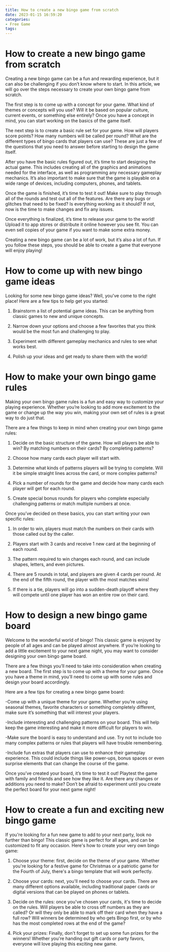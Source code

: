 ```yaml
---
title: How to create a new bingo game from scratch 
date: 2023-01-15 16:59:20
categories:
- Free Game
tags:
---
```



#  How to create a new bingo game from scratch 

Creating a new bingo game can be a fun and rewarding experience, but it can also be challenging if you don’t know where to start. In this article, we will go over the steps necessary to create your own bingo game from scratch.

The first step is to come up with a concept for your game. What kind of themes or concepts will you use? Will it be based on popular culture, current events, or something else entirely? Once you have a concept in mind, you can start working on the basics of the game itself.

The next step is to create a basic rule set for your game. How will players score points? How many numbers will be called per round? What are the different types of bingo cards that players can use? These are just a few of the questions that you need to answer before starting to design the game itself.

After you have the basic rules figured out, it’s time to start designing the actual game. This includes creating all of the graphics and animations needed for the interface, as well as programming any necessary gameplay mechanics. It’s also important to make sure that the game is playable on a wide range of devices, including computers, phones, and tablets.

Once the game is finished, it’s time to test it out! Make sure to play through all of the rounds and test out all of the features. Are there any bugs or glitches that need to be fixed? Is everything working as it should? If not, now is the time to make changes and fix any issues.

Once everything is finalized, it’s time to release your game to the world! Upload it to app stores or distribute it online however you see fit. You can even sell copies of your game if you want to make some extra money.

Creating a new bingo game can be a lot of work, but it’s also a lot of fun. If you follow these steps, you should be able to create a game that everyone will enjoy playing!

#  How to come up with new bingo game ideas 

Looking for some new bingo game ideas? Well, you've come to the right place! Here are a few tips to help get you started:

1. Brainstorm a list of potential game ideas. This can be anything from classic games to new and unique concepts.

2. Narrow down your options and choose a few favorites that you think would be the most fun and challenging to play.

3. Experiment with different gameplay mechanics and rules to see what works best.

4. Polish up your ideas and get ready to share them with the world!

#  How to make your own bingo game rules 

Making your own bingo game rules is a fun and easy way to customize your playing experience. Whether you’re looking to add more excitement to the game or change up the way you win, making your own set of rules is a great way to do just that.

There are a few things to keep in mind when creating your own bingo game rules:

1. Decide on the basic structure of the game. How will players be able to win? By matching numbers on their cards? By completing patterns?

2. Choose how many cards each player will start with.

3. Determine what kinds of patterns players will be trying to complete. Will it be simple straight lines across the card, or more complex patterns?

4. Pick a number of rounds for the game and decide how many cards each player will get for each round.

5. Create special bonus rounds for players who complete especially challenging patterns or match multiple numbers at once.

Once you’ve decided on these basics, you can start writing your own specific rules: 

1. In order to win, players must match the numbers on their cards with those called out by the caller.

2. Players start with 3 cards and receive 1 new card at the beginning of each round.

3. The pattern required to win changes each round, and can include shapes, letters, and even pictures.

4. There are 5 rounds in total, and players are given 4 cards per round. 
At the end of the fifth round, the player with the most matches wins! 

5. If there is a tie, players will go into a sudden-death playoff where they will compete until one player has won an entire row on their card.

#  How to design a new bingo game board 

Welcome to the wonderful world of bingo! This classic game is enjoyed by people of all ages and can be played almost anywhere. If you’re looking to add a little excitement to your next game night, you may want to consider designing your own bingo game board.

There are a few things you’ll need to take into consideration when creating a new board. The first step is to come up with a theme for your game. Once you have a theme in mind, you’ll need to come up with some rules and design your board accordingly.

Here are a few tips for creating a new bingo game board:

-Come up with a unique theme for your game. Whether you’re using seasonal themes, favorite characters or something completely different, make sure it’s something that will interest your players.

-Include interesting and challenging patterns on your board. This will help keep the game interesting and make it more difficult for players to win.

-Make sure the board is easy to understand and use. Try not to include too many complex patterns or rules that players will have trouble remembering.

-Include fun extras that players can use to enhance their gameplay experience. This could include things like power-ups, bonus spaces or even surprise elements that can change the course of the game.

Once you’ve created your board, it’s time to test it out! Playtest the game with family and friends and see how they like it. Are there any changes or additions you need to make? Don’t be afraid to experiment until you create the perfect board for your next game night!

#  How to create a fun and exciting new bingo game

If you're looking for a fun new game to add to your next party, look no further than bingo! This classic game is perfect for all ages, and can be customized to fit any occasion. Here's how to create your very own bingo game:

1. Choose your theme: first, decide on the theme of your game. Whether you're looking for a festive game for Christmas or a patriotic game for the Fourth of July, there's a bingo template that will work perfectly.

2. Choose your cards: next, you'll need to choose your cards. There are many different options available, including traditional paper cards or digital versions that can be played on phones or tablets.

3. Decide on the rules: once you've chosen your cards, it's time to decide on the rules. Will players be able to cross off numbers as they are called? Or will they only be able to mark off their card when they have a full row? Will winners be determined by who gets Bingo first, or by who has the most completed rows at the end of the game?

4. Pick your prizes: Finally, don't forget to set up some fun prizes for the winners! Whether you're handing out gift cards or party favors, everyone will love playing this exciting new game.